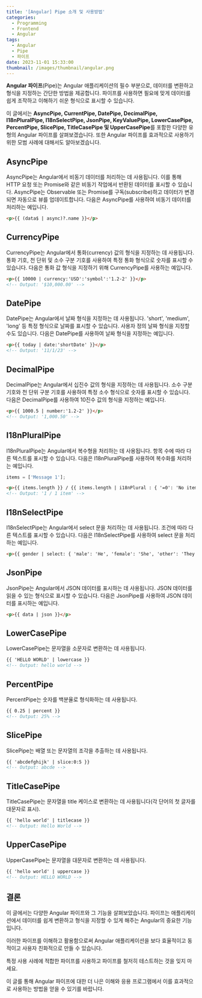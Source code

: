 ```yaml
---
title: '[Angular] Pipe 소개 및 사용방법'
categories:
  - Programming
  - Frontend
  - Angular
tags:
  - Angular
  - Pipe
  - 파이프
date: 2023-11-01 15:33:00
thumbnail: /images/thumbnail/angular.png
---
```


**Angular 파이프**(Pipe)는 Angular 애플리케이션의 필수 부분으로, 데이터를 변환하고 형식을 지정하는 간단한 방법을 제공합니다. 파이프를 사용하면 필요에 맞게 데이터를 쉽게 조작하고 이해하기 쉬운 형식으로 표시할 수 있습니다.

이 글에서는 **AsyncPipe, CurrentPipe, DatePipe, DecimalPipe, I18nPluralPipe, I18nSelectPipe, JsonPipe, KeyValuePipe, LowerCasePipe, PercentPipe, SlicePipe, TitleCasePipe 및 UpperCasePipe**를 포함한 다양한 유형의 Angular 파이프를 살펴보겠습니다. 또한 Angular 파이프를 효과적으로 사용하기 위한 모범 사례에 대해서도 알아보겠습니다.

## AsyncPipe

AsyncPipe는 Angular에서 비동기 데이터를 처리하는 데 사용됩니다. 이를 통해 HTTP 요청 또는 Promise와 같은 비동기 작업에서 반환된 데이터를 표시할 수 있습니다. AsyncPipe는 Observable 또는 Promise를 구독(subscribe)하고 데이터가 변경되면 자동으로 뷰를 업데이트합니다. 다음은 AsyncPipe를 사용하여 비동기 데이터를 처리하는 예입니다.

```html
<p>{{ (data$ | async)?.name }}</p>
```

## CurrencyPipe

CurrencyPipe는 Angular에서 통화(currency) 값의 형식을 지정하는 데 사용됩니다. 통화 기호, 천 단위 및 소수 구분 기호를 사용하여 특정 통화 형식으로 숫자를 표시할 수 있습니다. 다음은 통화 값 형식을 지정하기 위해 CurrencyPipe를 사용하는 예입니다.

```html
<p>{{ 10000 | currency:'USD':'symbol':'1.2-2' }}</p>
<!-- Output: '$10,000.00' -->
```

## DatePipe

DatePipe는 Angular에서 날짜 형식을 지정하는 데 사용됩니다. 'short', 'medium', 'long' 등 특정 형식으로 날짜를 표시할 수 있습니다. 사용자 정의 날짜 형식을 지정할 수도 있습니다. 다음은 DatePipe를 사용하여 날짜 형식을 지정하는 예입니다.

```html
<p>{{ today | date:'shortDate' }}</p>
<!-- Output: '11/1/23' -->
```

## DecimalPipe

DecimalPipe는 Angular에서 십진수 값의 형식을 지정하는 데 사용됩니다. 소수 구분 기호와 천 단위 구분 기호를 사용하여 특정 소수 형식으로 숫자를 표시할 수 있습니다. 다음은 DecimalPipe를 사용하여 10진수 값의 형식을 지정하는 예입니다.

```html
<p>{{ 1000.5 | number:'1.2-2' }}</p>
<!-- Output: '1,000.50' -->
```

## I18nPluralPipe

I18nPluralPipe는 Angular에서 복수형을 처리하는 데 사용됩니다. 항목 수에 따라 다른 텍스트를 표시할 수 있습니다. 다음은 I18nPluralPipe를 사용하여 복수화를 처리하는 예입니다.

```ts
items = ['Message 1'];
```

```html
<p>{{ items.length }} / {{ items.length | i18nPlural : { '=0': 'No items', '=1': '1 item', other: '# items' } }}</p>
<!-- Output: '1 / 1 item' -->
```

## I18nSelectPipe

I18nSelectPipe는 Angular에서 select 문을 처리하는 데 사용됩니다. 조건에 따라 다른 텍스트를 표시할 수 있습니다. 다음은 I18nSelectPipe를 사용하여 select 문을 처리하는 예입니다.

```html
<p>{{ gender | select: { 'male': 'He', 'female': 'She', 'other': 'They' } }}</p>
```

## JsonPipe

JsonPipe는 Angular에서 JSON 데이터를 표시하는 데 사용됩니다. JSON 데이터를 읽을 수 있는 형식으로 표시할 수 있습니다. 다음은 JsonPipe를 사용하여 JSON 데이터를 표시하는 예입니다.

```html
<p>{{ data | json }}</p>
```

## LowerCasePipe

LowerCasePipe는 문자열을 소문자로 변환하는 데 사용됩니다.

```html
{{ 'HELLO WORLD' | lowercase }}
<!-- Output: hello world -->
```

## PercentPipe

PercentPipe는 숫자를 백분율로 형식화하는 데 사용됩니다.

```html
{{ 0.25 | percent }}
<!-- Output: 25% -->
```

## SlicePipe

SlicePipe는 배열 또는 문자열의 조각을 추출하는 데 사용됩니다.

```html
{{ 'abcdefghijk' | slice:0:5 }}
<!-- Output: abcde -->
```

## TitleCasePipe

TitleCasePipe는 문자열을 title 케이스로 변환하는 데 사용됩니다(각 단어의 첫 글자를 대문자로 표시).

```html
{{ 'hello world' | titlecase }}
<!-- Output: Hello World -->
```

## UpperCasePipe

UpperCasePipe는 문자열을 대문자로 변환하는 데 사용됩니다.

```html
{{ 'hello world' | uppercase }}
<!-- Output: HELLO WORLD -->
```

## 결론

이 글에서는 다양한 Angular 파이프와 그 기능을 살펴보았습니다. 파이프는 애플리케이션에서 데이터를 쉽게 변환하고 형식을 지정할 수 있게 해주는 Angular의 중요한 기능입니다.

이러한 파이프를 이해하고 활용함으로써 Angular 애플리케이션을 보다 효율적이고 동적이고 사용자 친화적으로 만들 수 있습니다.

특정 사용 사례에 적합한 파이프를 사용하고 파이프를 철저히 테스트하는 것을 잊지 마세요.

이 글를 통해 Angular 파이프에 대한 더 나은 이해와 응용 프로그램에서 이를 효과적으로 사용하는 방법을 얻을 수 있기를 바랍니다.

